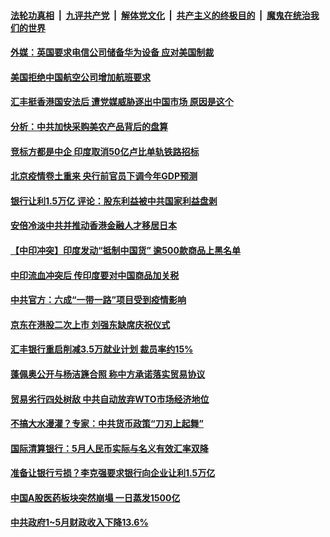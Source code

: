 ####  [法轮功真相](../../../../basic/blob/master/README.md?t=06210802) &nbsp;|&nbsp; [九评共产党](../../../../9ping.md/blob/master/README.md?t=06210802) &nbsp;|&nbsp; [解体党文化](../../../../jtdwh.md/blob/master/README.md?t=06210802)  &nbsp;|&nbsp; [共产主义的终极目的](../../../../gczydzjmd.md/blob/master/README.md?t=06210802) &nbsp;|&nbsp; [魔鬼在统治我们的世界](../../../../mgztzwmdsj.md/blob/master/README.md?t=06210802) 

#### [外媒：英国要求电信公司储备华为设备 应对美国制裁](../pages/soh7/392359.md?t=06210802) 
#### [美国拒绝中国航空公司增加航班要求](../pages/soh7/392305.md?t=06210802) 
#### [汇丰挺香港国安法后 遭党媒威胁逐出中国市场 原因是这个](../pages/soh7/392254.md?t=06210802) 
#### [分析：中共加快采购美农产品背后的盘算](../pages/soh7/392239.md?t=06210802) 
#### [竞标方都是中企 印度取消50亿卢比单轨铁路招标](../pages/soh7/392233.md?t=06210802) 
#### [北京疫情卷土重来 央行前官员下调今年GDP预测](../pages/soh7/392230.md?t=06210802) 
#### [银行让利1.5万亿 评论：股东利益被中共国家利益盘剥](../pages/soh7/392224.md?t=06210802) 
#### [安倍冷淡中共并推动香港金融人才移居日本](../pages/soh7/392167.md?t=06210802) 
#### [【中印冲突】印度发动“抵制中国货” 逾500款商品上黑名单 ](../pages/soh7/392038.md?t=06210802) 
#### [中印流血冲突后 传印度要对中国商品加关税](../pages/soh7/391930.md?t=06210802) 
#### [中共官方：六成“一带一路”项目受到疫情影响](../pages/soh7/391990.md?t=06210802) 
#### [京东在港股二次上市 刘强东缺席庆祝仪式](../pages/soh7/391984.md?t=06210802) 
#### [汇丰银行重启削减3.5万就业计划 裁员率约15% ](../pages/soh7/391978.md?t=06210802) 
#### [蓬佩奥公开与杨洁篪合照 称中方承诺落实贸易协议](../pages/soh7/391888.md?t=06210802) 
#### [贸易劣行四处树敌 中共自动放弃WTO市场经济地位](../pages/soh7/391867.md?t=06210802) 
#### [不搞大水漫灌？专家：中共货币政策“刀刃上起舞”](../pages/soh7/391792.md?t=06210802) 
#### [国际清算银行：5月人民币实际与名义有效汇率双降](../pages/soh7/391834.md?t=06210802) 
#### [准备让银行亏损？李克强要求银行向企业让利1.5万亿](../pages/soh7/391822.md?t=06210802) 
#### [中国A股医药板块突然崩塌 一日蒸发1500亿](../pages/soh7/391840.md?t=06210802) 
#### [中共政府1~5月财政收入下降13.6%](../pages/soh7/391828.md?t=06210802) 
